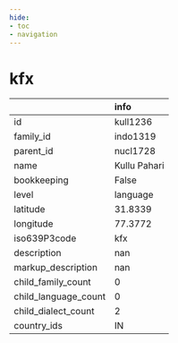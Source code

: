 ```yaml
---
hide:
- toc
- navigation
---
```

# kfx
|                      | info         |
|:---------------------|:-------------|
| id                   | kull1236     |
| family_id            | indo1319     |
| parent_id            | nucl1728     |
| name                 | Kullu Pahari |
| bookkeeping          | False        |
| level                | language     |
| latitude             | 31.8339      |
| longitude            | 77.3772      |
| iso639P3code         | kfx          |
| description          | nan          |
| markup_description   | nan          |
| child_family_count   | 0            |
| child_language_count | 0            |
| child_dialect_count  | 2            |
| country_ids          | IN           |